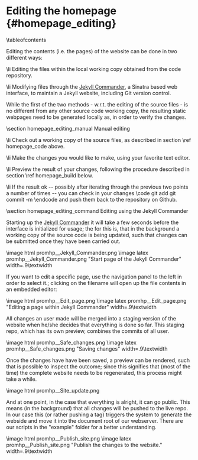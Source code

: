 Editing the homepage    {#homepage_editing}
====================

\tableofcontents

Editing the contents (i.e. the pages) of the website can be done in two different
ways:

\li Editing the files within the local working copy obtained from the code
repository.

\li Modifying files through the [Jekyll Commander](https://github.com/prometheus-ev/JekyllCommander), a Sinatra based web interface, to maintain a Jekyll website, including Git version control.

While the first of the two methods - w.r.t. the editing of the source files -
is no different from any other source code working copy, the resulting static
webpages need to be generated locally as, in order to verify the changes.

\section homepage_editing_manual Manual editing

\li Check out a working copy of the source files, as described in section
\ref homepage_code above.

\li Make the changes you would like to make, using your favorite text editor.

\li Preview the result of your changes, following the procedure described in
section \ref homepage_build below.

\li If the result ok -- possibly after iterating through the previous two
points a number of times -- you can check in your changes
\code
git add <files>
git commit -m <commit message>
\endcode
and push them back to the repository on Github.

\section homepage_editing_command Editing using the Jekyll Commander

  Starting up the [Jekyll Commander](http://prometheus-app.uni-koeln.de/promhp)
  it will take a few seconds before the interface is initialized for usage; the
  for this is, that in the background a working copy of the source code is being
  updated, such that changes can be submitted once they have been carried out.

  \image html promhp__Jekyll_Commander.png
  \image latex promhp__Jekyll_Commander.png "Start page of the Jekyll Commander" width=.9\textwidth

  If you want to edit a specific page, use the navigation panel to the left in
  order to select it.; clicking on the filename will open up the file contents
  in an embedded editor:

  \image html promhp__Edit_page.png
  \image latex promhp__Edit_page.png "Editing a page within Jekyll Commander" width=.9\textwidth

  All changes an user made will be merged into a staging version of the website
  when he/she decides that everything is done so far. This staging repo, which
  has its own preview, combines the commits of all user.

  \image html promhp__Safe_changes.png
  \image latex promhp__Safe_changes.png "Saving changes" width=.9\textwidth

  Once the changes have have been saved, a preview can be rendered, such that is
  possible to inspect the outcome; since this signifies that (most of the time)
  the complete website needs to be regenerated, this process might take a while.

  \image html promhp__Site_update.png

  And at one point, in the case that everything is alright, it can go public. This
  means (in the background) that all changes will be pushed to the live repo.
  In our case this (or rather pushing a tag) triggers the system to generate the
  webside and move it into the document root of our webserver. There are our
  scripts in the "example" folder for a better understanding.

  \image html promhp__Publish_site.png
  \image latex promhp__Publish_site.png "Publish the changes to the website." width=.9\textwidth

